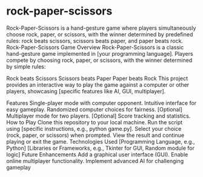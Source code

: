 # rock-paper-scissors
Rock-Paper-Scissors is a hand-gesture game where players simultaneously choose rock, paper, or scissors, with the winner determined by predefined rules: rock beats scissors, scissors beats paper, and paper beats rock.
Rock-Paper-Scissors Game
Overview
Rock-Paper-Scissors is a classic hand-gesture game implemented in [your programming language]. Players compete by choosing rock, paper, or scissors, with the winner determined by simple rules:

Rock beats Scissors
Scissors beats Paper
Paper beats Rock
This project provides an interactive way to play the game against a computer or other players, showcasing [specific features like AI, GUI, multiplayer].

Features
Single-player mode with computer opponent.
Intuitive interface for easy gameplay.
Randomized computer choices for fairness.
[Optional] Multiplayer mode for two players.
[Optional] Score tracking and statistics.
How to Play
Clone this repository to your local machine.
Run the script using [specific instructions, e.g., python game.py].
Select your choice (rock, paper, or scissors) when prompted.
View the result and continue playing or exit the game.
Technologies Used
[Programming Language, e.g., Python]
[Libraries or Frameworks, e.g., Tkinter for GUI, Random module for logic]
Future Enhancements
Add a graphical user interface (GUI).
Enable online multiplayer functionality.
Implement advanced AI for challenging gameplay
